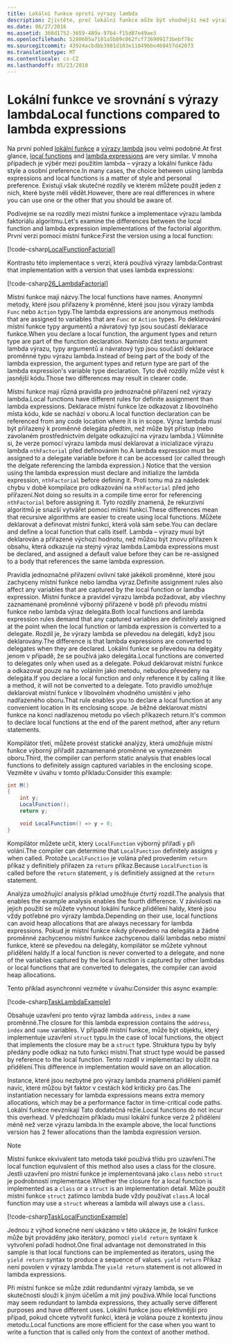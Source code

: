 ```yaml
---
title: Lokální funkce oproti výrazy lambda
description: Zjistěte, proč lokální funkce může být vhodnější než výrazy lambda.
ms.date: 06/27/2016
ms.assetid: 368d1752-3659-489a-97b4-f15d87e49ae3
ms.openlocfilehash: 5280605a7101a5b89c062fcf736909173bebf78c
ms.sourcegitcommit: 43924acbdbb3981d103e11049bbe460457d42073
ms.translationtype: MT
ms.contentlocale: cs-CZ
ms.lasthandoff: 05/23/2018
---
```

# <a name="local-functions-compared-to-lambda-expressions"></a><span data-ttu-id="a9ddd-103">Lokální funkce ve srovnání s výrazy lambda</span><span class="sxs-lookup"><span data-stu-id="a9ddd-103">Local functions compared to lambda expressions</span></span>

<span data-ttu-id="a9ddd-104">Na první pohled [lokální funkce](programming-guide/classes-and-structs/local-functions.md) a [výrazy lambda](lambda-expressions.md) jsou velmi podobné.</span><span class="sxs-lookup"><span data-stu-id="a9ddd-104">At first glance, [local functions](programming-guide/classes-and-structs/local-functions.md) and [lambda expressions](lambda-expressions.md) are very similar.</span></span> <span data-ttu-id="a9ddd-105">V mnoha případech je výběr mezi použitím lambda – výrazy a lokální funkce řádu style a osobní preference.</span><span class="sxs-lookup"><span data-stu-id="a9ddd-105">In many cases, the choice between using lambda expressions and local functions is a matter of style and personal preference.</span></span> <span data-ttu-id="a9ddd-106">Existují však skutečné rozdíly ve kterém můžete použít jeden z nich, které byste měli vědět.</span><span class="sxs-lookup"><span data-stu-id="a9ddd-106">However, there are real differences in where you can use one or the other that you should be aware of.</span></span>

<span data-ttu-id="a9ddd-107">Podívejme se na rozdíly mezi místní funkce a implementace výrazu lambda faktoriálu algoritmu.</span><span class="sxs-lookup"><span data-stu-id="a9ddd-107">Let's examine the differences between the local function and lambda expression implementations of the factorial algorithm.</span></span> <span data-ttu-id="a9ddd-108">První verzi pomocí místní funkce:</span><span class="sxs-lookup"><span data-stu-id="a9ddd-108">First the version using a local function:</span></span>

[!code-csharp[LocalFunctionFactorial](../../samples/snippets/csharp/new-in-7/MathUtilities.cs#37_LocalFunctionFactorial "Recursive factorial using local function")]

<span data-ttu-id="a9ddd-109">Kontrastu této implementace s verzí, která používá výrazy lambda:</span><span class="sxs-lookup"><span data-stu-id="a9ddd-109">Contrast that implementation with a version that uses lambda expressions:</span></span>

[!code-csharp[26_LambdaFactorial](../../samples/snippets/csharp/new-in-7/MathUtilities.cs#38_LambdaFactorial "Recursive factorial using lambda expressions")]

<span data-ttu-id="a9ddd-110">Místní funkce mají názvy.</span><span class="sxs-lookup"><span data-stu-id="a9ddd-110">The local functions have names.</span></span> <span data-ttu-id="a9ddd-111">Anonymní metody, které jsou přiřazeny k proměnné, které jsou jsou výrazy lambda `Func` nebo `Action` typy.</span><span class="sxs-lookup"><span data-stu-id="a9ddd-111">The lambda expressions are anonymous methods that are assigned to variables that are `Func` or `Action` types.</span></span> <span data-ttu-id="a9ddd-112">Po deklarování místní funkce typy argumentů a návratový typ jsou součástí deklarace funkce.</span><span class="sxs-lookup"><span data-stu-id="a9ddd-112">When you declare a local function, the argument types and return type are part of the function declaration.</span></span> <span data-ttu-id="a9ddd-113">Namísto část textu argument lambda výrazu, typy argumentů a návratový typ jsou součástí deklarace proměnné typu výrazu lambda.</span><span class="sxs-lookup"><span data-stu-id="a9ddd-113">Instead of being part of the body of the lambda expression, the argument types and return type are part of the lambda expression's variable type declaration.</span></span> <span data-ttu-id="a9ddd-114">Tyto dvě rozdíly může vést k jasnější kódu.</span><span class="sxs-lookup"><span data-stu-id="a9ddd-114">Those two differences may result in clearer code.</span></span>

<span data-ttu-id="a9ddd-115">Místní funkce mají různá pravidla pro jednoznačné přiřazení než výrazy lambda.</span><span class="sxs-lookup"><span data-stu-id="a9ddd-115">Local functions have different rules for definite assignment than lambda expressions.</span></span> <span data-ttu-id="a9ddd-116">Deklarace místní funkce lze odkazovat z libovolného místa kódu, kde se nachází v oboru.</span><span class="sxs-lookup"><span data-stu-id="a9ddd-116">A local function declaration can be referenced from any code location where it is in scope.</span></span> <span data-ttu-id="a9ddd-117">Výraz lambda musí být přiřazený k proměnné delegáta předtím, než může být přístup (nebo zavolaném prostřednictvím delgate odkazující na výrazu lambda.) Všimněte si, že verze pomocí výrazu lambda musí deklarovat a inicializace výrazu lambda `nthFactorial` před definováním ho.</span><span class="sxs-lookup"><span data-stu-id="a9ddd-117">A lambda expression must be assigned to a delegate variable before it can be accessed (or called through the delgate referencing the lambda expression.) Notice that the version using the lambda expression must declare and initialize the lambda expression, `nthFactorial` before defining it.</span></span> <span data-ttu-id="a9ddd-118">Proti tomu má za následek chybu v době kompilace pro odkazování na `nthFactorial` před jeho přiřazení.</span><span class="sxs-lookup"><span data-stu-id="a9ddd-118">Not doing so results in a compile time error for referencing `nthFactorial` before assigning it.</span></span>
<span data-ttu-id="a9ddd-119">Tyto rozdíly znamená, že rekurzivní algoritmů je snazší vytvářet pomocí místní funkcí.</span><span class="sxs-lookup"><span data-stu-id="a9ddd-119">These differences mean that recursive algorithms are easier to create using local functions.</span></span> <span data-ttu-id="a9ddd-120">Můžete deklarovat a definovat místní funkci, která volá sám sebe.</span><span class="sxs-lookup"><span data-stu-id="a9ddd-120">You can declare and define a local function that calls itself.</span></span> <span data-ttu-id="a9ddd-121">Lambda – výrazy musí být deklarován a přiřazené výchozí hodnotu, než můžou být znovu přiřazen k obsahu, která odkazuje na stejný výraz lambda.</span><span class="sxs-lookup"><span data-stu-id="a9ddd-121">Lambda expressions must be declared, and assigned a default value before they can be re-assigned to a body that references the same lambda expression.</span></span>

<span data-ttu-id="a9ddd-122">Pravidla jednoznačné přiřazení ovlivní také jakékoli proměnné, které jsou zachyceny místní funkce nebo lamdba výraz.</span><span class="sxs-lookup"><span data-stu-id="a9ddd-122">Definite assignment rules also affect any variables that are captured by the local function or lamdba expression.</span></span> <span data-ttu-id="a9ddd-123">Místní funkce a pravidel výrazu lambda požadovat, aby všechny zaznamenané proměnné výborný přiřazené v bodě při převodu místní funkce nebo lambda výraz delegáta.</span><span class="sxs-lookup"><span data-stu-id="a9ddd-123">Both local functions and lambda expression rules demand that any captured variables are definitely assigned at the point when the local function or lambda expression is converted to a delegate.</span></span> <span data-ttu-id="a9ddd-124">Rozdíl je, že výrazy lambda se převedou na delegáti, když jsou deklarovány.</span><span class="sxs-lookup"><span data-stu-id="a9ddd-124">The difference is that lambda expressions are converted to delegates when they are declared.</span></span> <span data-ttu-id="a9ddd-125">Lokální funkce se převedou na delegáty jenom v případě, že se používá jako delegáta.</span><span class="sxs-lookup"><span data-stu-id="a9ddd-125">Local functions are converted to delegates only when used as a delegate.</span></span> <span data-ttu-id="a9ddd-126">Pokud deklarovat místní funkce a odkazovat pouze na ho voláním jako metodu, nebudou převedeny na delegáta.</span><span class="sxs-lookup"><span data-stu-id="a9ddd-126">If you declare a local function and only reference it by calling it like a method, it will not be converted to a delegate.</span></span> <span data-ttu-id="a9ddd-127">Toto pravidlo umožňuje deklarovat místní funkce v libovolném vhodného umístění v jeho nadřazeného oboru.</span><span class="sxs-lookup"><span data-stu-id="a9ddd-127">That rule enables you to declare a local function at any convenient location in its enclosing scope.</span></span> <span data-ttu-id="a9ddd-128">Je běžné deklarovat místní funkce na konci nadřazenou metodu po všech příkazech return.</span><span class="sxs-lookup"><span data-stu-id="a9ddd-128">It's common to declare local functions at the end of the parent method, after any return statements.</span></span>

<span data-ttu-id="a9ddd-129">Kompilátor třetí, můžete provést statické analýzy, která umožňuje místní funkce výborný přiřadit zaznamenané proměnné ve vymezeném oboru.</span><span class="sxs-lookup"><span data-stu-id="a9ddd-129">Third, the compiler can perform static analysis that enables local functions to definitely assign captured variables in the enclosing scope.</span></span> <span data-ttu-id="a9ddd-130">Vezměte v úvahu v tomto příkladu:</span><span class="sxs-lookup"><span data-stu-id="a9ddd-130">Consider this example:</span></span>

```csharp
int M()
{
    int y;
    LocalFunction();
    return y;

    void LocalFunction() => y = 0;
}
```

<span data-ttu-id="a9ddd-131">Kompilátor můžete určit, který `LocalFunction` výborný přiřadí `y` při volání.</span><span class="sxs-lookup"><span data-stu-id="a9ddd-131">The compiler can determine that `LocalFunction` definitely assigns `y` when called.</span></span> <span data-ttu-id="a9ddd-132">Protože `LocalFunction` je volána před provedením `return` příkaz `y` definitiely přiřazen za `return` příkaz.</span><span class="sxs-lookup"><span data-stu-id="a9ddd-132">Because `LocalFunction` is called before the `return` statement, `y` is definitiely assigned at the `return` statement.</span></span>

<span data-ttu-id="a9ddd-133">Analýza umožňující analysis příklad umožňuje čtvrtý rozdíl.</span><span class="sxs-lookup"><span data-stu-id="a9ddd-133">The analysis that enables the example analysis enables the fourth difference.</span></span>
<span data-ttu-id="a9ddd-134">V závislosti na jejich použití se můžete vyhnout lokální funkce přidělení haldy, které jsou vždy potřebné pro výrazy lambda.</span><span class="sxs-lookup"><span data-stu-id="a9ddd-134">Depending on their use, local functions can avoid heap allocations that are always necessary for lambda expressions.</span></span> <span data-ttu-id="a9ddd-135">Pokud je místní funkce nikdy převedeno na delegáta a žádné proměnné zachycenou místní funkce zachycenou další lambdas nebo místní funkce, které se převedou na delegáty, kompilátor se můžete vyhnout přidělení haldy.</span><span class="sxs-lookup"><span data-stu-id="a9ddd-135">If a local function is never converted to a delegate, and none of the variables captured by the local function is captured by other lambdas or local functions that are converted to delegates, the compiler can avoid heap allocations.</span></span> 

<span data-ttu-id="a9ddd-136">Tento příklad asynchronní vezměte v úvahu:</span><span class="sxs-lookup"><span data-stu-id="a9ddd-136">Consider this async example:</span></span>

[!code-csharp[TaskLambdaExample](../../samples/snippets/csharp/new-in-7/AsyncWork.cs#36_TaskLambdaExample "Task returning method with lambda expression")]

<span data-ttu-id="a9ddd-137">Obsahuje uzavření pro tento výraz lambda `address`, `index` a `name` proměnné.</span><span class="sxs-lookup"><span data-stu-id="a9ddd-137">The closure for this lambda expression contains the `address`, `index` and `name` variables.</span></span> <span data-ttu-id="a9ddd-138">V případě místní funkce, může být objektu, který implementuje uzavření `struct` typu.</span><span class="sxs-lookup"><span data-stu-id="a9ddd-138">In the case of local functions, the object that implements the closure may be a `struct` type.</span></span> <span data-ttu-id="a9ddd-139">Struktura typu by byly předány podle odkaz na tuto funkci místní.</span><span class="sxs-lookup"><span data-stu-id="a9ddd-139">That struct type would be passed by reference to the local function.</span></span> <span data-ttu-id="a9ddd-140">Tento rozdíl v implementaci by uložit na přidělení.</span><span class="sxs-lookup"><span data-stu-id="a9ddd-140">This difference in implementation would save on an allocation.</span></span>

<span data-ttu-id="a9ddd-141">Instance, které jsou nezbytné pro výrazy lambda znamená přidělení paměť navíc, které můžou být faktor v cestách kód kritický pro čas.</span><span class="sxs-lookup"><span data-stu-id="a9ddd-141">The instantiation necessary for lambda expressions means extra memory allocations, which may be a performance factor in time-critical code paths.</span></span>
<span data-ttu-id="a9ddd-142">Lokální funkce nevznikají Tato dodatečná režie.</span><span class="sxs-lookup"><span data-stu-id="a9ddd-142">Local functions do not incur this overhead.</span></span> <span data-ttu-id="a9ddd-143">V předchozím příkladu musí lokální funkce verze 2 přidělení méně než verze výrazu lambda.</span><span class="sxs-lookup"><span data-stu-id="a9ddd-143">In the example above, the local functions version has 2 fewer allocations than the lambda expression version.</span></span>

> [!NOTE]
> <span data-ttu-id="a9ddd-144">Místní funkce ekvivalent tato metoda také používá třídu pro uzavření.</span><span class="sxs-lookup"><span data-stu-id="a9ddd-144">The local function equivalent of this method also uses a class for the closure.</span></span> <span data-ttu-id="a9ddd-145">Jestli uzavření pro místní funkce je implementovaná jako `class` nebo `struct` je podrobností implementace.</span><span class="sxs-lookup"><span data-stu-id="a9ddd-145">Whether the closure for a local function is implemented as a `class` or a `struct` is an implementation detail.</span></span> <span data-ttu-id="a9ddd-146">Může použít místní funkce `struct` zatímco lambda bude vždy používat `class`.</span><span class="sxs-lookup"><span data-stu-id="a9ddd-146">A local function may use a `struct` whereas a lambda will always use a `class`.</span></span>

[!code-csharp[TaskLocalFunctionExample](../../samples/snippets/csharp/new-in-7/AsyncWork.cs#29_TaskExample "Task returning method with local function")]

<span data-ttu-id="a9ddd-147">Jednou z výhod konečné není ukázáno v této ukázce je, že lokální funkce může být prováděny jako iterátory, pomocí `yield return` syntaxe k vytvoření pořadí hodnot.</span><span class="sxs-lookup"><span data-stu-id="a9ddd-147">One final advantage not demonstrated in this sample is that local functions can be implemented as iterators, using the `yield return` syntax to produce a sequence of values.</span></span> <span data-ttu-id="a9ddd-148">`yield return` Příkaz není povolen v výrazy lambda.</span><span class="sxs-lookup"><span data-stu-id="a9ddd-148">The `yield return` statement is not allowed in lambda expressions.</span></span>

<span data-ttu-id="a9ddd-149">Při místní funkce se může zdát redundantní výrazy lambda, se ve skutečnosti slouží k jiným účelům a mít jiný používá.</span><span class="sxs-lookup"><span data-stu-id="a9ddd-149">While local functions may seem redundant to lambda expressions, they actually serve different purposes and have different uses.</span></span>
<span data-ttu-id="a9ddd-150">Lokální funkce jsou efektivnější pro případ, pokud chcete vytvořit funkci, která je volána pouze z kontextu jinou metodu.</span><span class="sxs-lookup"><span data-stu-id="a9ddd-150">Local functions are more efficient for the case when you want to write a function that is called only from the context of another method.</span></span>
